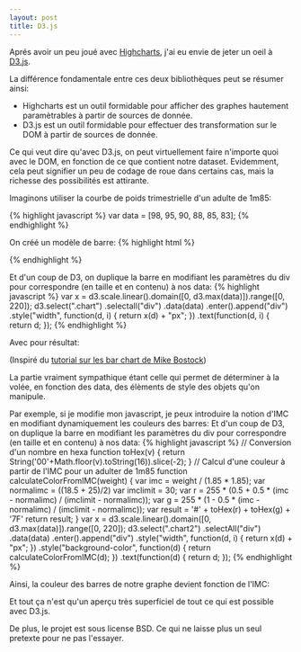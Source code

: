 ```yaml
---
layout: post
title: D3.js
---
```


<script src="http://d3js.org/d3.v3.min.js" charset="utf-8"></script>

Aprés avoir un peu joué avec [Highcharts](http://www.highcharts.com/), j'ai eu envie de jeter un oeil à [D3.js](http://d3js.org/).

La différence fondamentale entre ces deux bibliothèques peut se résumer ainsi:

* Highcharts est un outil formidable pour afficher des graphes hautement paramètrables à partir de sources de donnée.
* D3.js est un outil formidable pour effectuer des transformation sur le DOM à partir de sources de donnée.

Ce qui veut dire qu'avec D3.js, on peut virtuellement faire n'importe quoi avec le DOM, en fonction de ce que contient notre dataset.
Evidemment, cela peut signifier un peu de codage de roue dans certains cas, mais la richesse des possibilités est attirante.

Imaginons utiliser la courbe de poids trimestrielle d'un adulte de 1m85:

{% highlight javascript %}
var data = [98, 95, 90, 88, 85, 83];
{% endhighlight %}
<script>
var data = [98, 95, 90, 88, 85, 83];
</script>

On créé un modèle de barre:
{% highlight html %}
<style>
  .chart div {
    font: 10px; background-color: lightsteelblue;
    text-align: right; margin: 1px; color: white;
  }
</style>
<div class="chart"></div>
{% endhighlight %}

Et d'un coup de D3, on duplique la barre en modifiant les paramètres du div pour correspondre (en taille et en contenu) à nos data:
{% highlight javascript %}
var x = d3.scale.linear().domain([0, d3.max(data)]).range([0, 220]);
d3.select(".chart")
  .selectall("div")
  .data(data)
  .enter().append("div")
  .style("width", function(d, i) { return x(d) + "px"; })
  .text(function(d, i) { return d; });
{% endhighlight %}

Avec pour résultat:
<style> .chart div { font: 10px; background-color: lightsteelblue; text-align: right; margin: 1px; color: white; } </style>
<div class="chart"></div>

<script>
var x = d3.scale.linear().domain([0, d3.max(data)]).range([0, 220]);
d3.select(".chart")
  .selectAll("div")
  .data(data)
  .enter().append("div")
  .style("width", function(d, i) { return x(d) + "px"; })
  .text(function(d, i) { return d; });
</script>

(Inspiré du [tutorial sur les bar chart de Mike Bostock](http://bost.ocks.org/mike/bar/))

La partie vraiment sympathique étant celle qui permet de déterminer à la volée, en fonction des data, des élèments de style des objets qu'on manipule.

Par exemple, si je modifie mon javascript, je peux introduire la notion d'IMC en modifiant dynamiquement les couleurs des barres:
Et d'un coup de D3, on duplique la barre en modifiant les paramètres du div pour correspondre (en taille et en contenu) à nos data:
{% highlight javascript %}
// Conversion d'un nombre en hexa
function toHex(v) { return String('00'+Math.floor(v).toString(16)).slice(-2); }
// Calcul d'une couleur à partir de l'IMC pour un adulter de 1m85
function calculateColorFromIMC(weight) {
  var imc = weight / (1.85 * 1.85);
  var normalimc = ((18.5 + 25)/2)
  var imclimit = 30;
  var r = 255 * (0.5 +  0.5 * (imc - normalimc) / (imclimit - normalimc));
  var g = 255 * (1 - 0.5 * (imc - normalimc) / (imclimit - normalimc));
  var result = '#' + toHex(r) + toHex(g) + '7F'
  return result;
}
var x = d3.scale.linear().domain([0, d3.max(data)]).range([0, 220]);
d3.select(".chart2")
  .selectAll("div")
  .data(data)
  .enter().append("div")
  .style("width", function(d, i) { return x(d) + "px"; })
  .style("background-color", function(d) { return calculateColorFromIMC(d); })
  .text(function(d) { return d; });
{% endhighlight %}

Ainsi, la couleur des barres de notre graphe devient fonction de l'IMC:

<style> .chart2 div { font: 10px; background-color: lightsteelblue; text-align: right; margin: 1px; color: white; } </style>
<div class="chart2"></div>
<script>
function toHex(v) { return String('00'+Math.floor(v).toString(16)).slice(-2); }
function calculateColorFromIMC(weight) {
  var imc = weight / (1.85 * 1.85);
  var normal_imc = ((18.5 + 25)/2)
  var imc_limit = 30;
  var r = 255 * (0.5 +  0.5 * (imc - normal_imc) / (imc_limit - normal_imc));
  var g = 255 * (1 - 0.5 * (imc - normal_imc) / (imc_limit - normal_imc));
  var result = '#' + toHex(r) + toHex(g) + '7F'
  return result;
}
var x = d3.scale.linear().domain([0, d3.max(data)]).range([0, 220]);
d3.select(".chart2")
  .selectAll("div")
  .data(data)
  .enter().append("div")
  .style("width", function(d, i) { return x(d) + "px"; })
  .style("background-color", function(d) { return calculateColorFromIMC(d); })
  .text(function(d) { return d; });
</script>

Et tout ça n'est qu'un aperçu très superficiel de tout ce qui est possible avec D3.js.

De plus, le projet est sous license BSD. Ce qui ne laisse plus un seul pretexte pour ne pas l'essayer.


